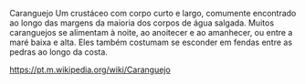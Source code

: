 Caranguejo
Um crustáceo com corpo curto e largo, comumente encontrado ao longo das margens da maioria dos corpos de água salgada. Muitos caranguejos se alimentam à noite, ao anoitecer e ao amanhecer, ou entre a maré baixa e alta. Eles também costumam se esconder em fendas entre as pedras ao longo da costa.

https://pt.m.wikipedia.org/wiki/Caranguejo
